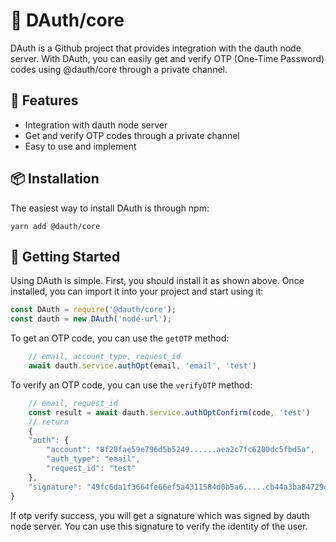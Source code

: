 # 🚀 DAuth/core

DAuth is a Github project that provides integration with the dauth node server. With DAuth, you can easily get and verify OTP (One-Time Password) codes using @dauth/core through a private channel.

## 🎉 Features

- Integration with dauth node server
- Get and verify OTP codes through a private channel
- Easy to use and implement

## 📦 Installation

The easiest way to install DAuth is through npm:

```shell
yarn add @dauth/core
```

## 🚀 Getting Started

Using DAuth is simple. First, you should install it as shown above. Once installed, you can import it into your project and start using it:

```javascript
const DAuth = require('@dauth/core');
const dauth = new DAuth('node-url');
```

To get an OTP code, you can use the `getOTP` method:

```javascript
    // email, account_type, request_id
    await dauth.service.authOpt(email, 'email', 'test')
```
To verify an OTP code, you can use the `verifyOTP` method:

```javascript
    // email, request_id
    const result = await dauth.service.authOptConfirm(code, 'test')
    // return 
    {
    "auth": {
        "account": "8f20fae59e796d5b5249......aea2c7fc6200dc5fbd5a",
        "auth_type": "email",
        "request_id": "test"
    },
    "signature": "49fc6da1f3664fe66ef5a4311584d0b5a6.....cb44a3ba84729dd2c08ac05edd01dc41501d5d1a96631c"
}
```

If otp verify success, you will get a signature which was signed by dauth node server. You can use this signature to verify the identity of the user. 
